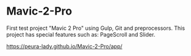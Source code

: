 # Mavic-2-Pro
First test project "Mavic 2 Pro" using Gulp, Git and preprocessors. 
This project has special features such as: PageScroll and Slider.


https://peura-lady.github.io/Mavic-2-Pro/app/
